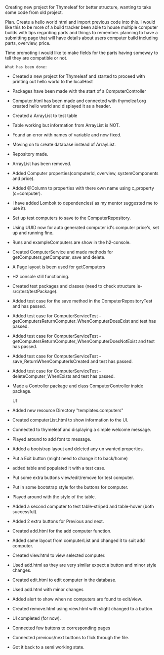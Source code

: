 Creating new project for Thymeleaf
for better structure, wanting to take some code from old project.

Plan.
Create a hello world html and import previous code into this.
I would like this to be more of a build tracker been able to house multiple computer builds with tips regarding
  parts and things to remember.
planning to have a submitting page that will have details about users computer build including parts, overview, price.

Time promoting i would like to make fields for the parts having someway to tell they are compatible or not.


    What has been done:
- Created a new project for Thymeleaf and started to proceed with printing out hello world to the localHost
- Packages have been made with the start of a ComputerController
- Computer.html has been made and connected with thymeleaf.org
    created hello world and displayed it as a header.
- Created a ArrayList to test table
- Table working but information from ArrayList is NOT.
- Found an error with names of variable and now fixed.
- Moving on to create database instead of ArrayList.

- Repository made.
- ArrayList has been removed.
- Added Computer properties(computerId, overview, systemComponents and price).
- Added @Column to properties with there own name using c_property (c=computer).
- I have added Lombok to dependencies( as my mentor suggested me to use it).
- Set up test computers to save to the ComputerRepository.
- Using UUID now for auto generated computer id's computer price's, set up and running fine.
- Runs and exampleComputers are show in the h2-console.
- Created ComputerService and made methods for getComputers,getComputer, save and delete.
- A Page layout is been used for getComputers
- H2 console still functioning.

- Created test packages and classes (need to check structure ie- src/test/testPackage).
- Added test case for the save method in the ComputerRepositoryTest and has passed.
- Added test case for ComputerServiceTest - getComputersReturnComputer_WhenComputerDoesExist and test has passed.
- Added test case for ComputerServiceTest - getComputersReturnComputer_WhenComputerDoesNotExist and test has passed.
- Added test case for ComputerServiceTest - save_ReturnWhenComputerIsCreated and test has passed.
- Added test case for ComputerServiceTest - deleteComputer_WhenExists and test has passed.
- Made a Controller package and class ComputerController inside package.

    UI
- Added new resource Directory "templates.computers"
- Created computerList.html to show information to the UI.
- Connected to thymeleaf and displaying a simple welcome message.
- Played around to add font to message.
- Added a bootstrap layout and deleted any un wanted properties.
- Put a Exit button (might need to change it to back/home)
- added table and populated it with a test case.
- Put some extra buttons view/edit/remove for test computer.
- Put in some bootstrap style for the buttons for computer.
- Played around with the style of the table.
- Added a second computer to test table-striped and table-hover (both successful).
- Added 2 extra buttons for Previous and next.
- Created add.html for the add computer function.
- Added same layout from computerList and changed it to suit add computer.
- Created view.html to view selected computer.
- Used  add.html as they are very similar expect a button and minor style changes.
- Created edit.html to edit computer in the database.
- Used add.html with minor changes
- Added alert to show when no computers are found to edit/view.
- Created remove.html using view.html with slight changed to a button.
- UI completed (for now).
- Connected few buttons to corresponding pages
- Connected previous/next buttons to flick through the file.
- Got it back to a semi working state.
